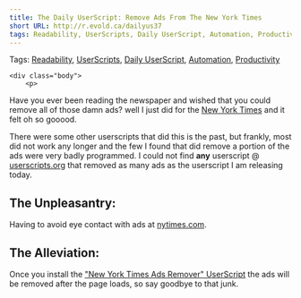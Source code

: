 ```yaml
---
title: The Daily UserScript: Remove Ads From The New York Times
short URL: http://r.evold.ca/dailyus37
tags: Readability, UserScripts, Daily UserScript, Automation, Productivity
---
```

Tags:
  <a title="Readability" href="http://erikvold.com/blog/index.cfm/Readability" rel="nofollow tag">Readability</a>,&nbsp;<a title="UserScripts" href="http://erikvold.com/blog/index.cfm/UserScripts" rel="nofollow tag">UserScripts</a>,&nbsp;<a title="Daily UserScript" href="http://erikvold.com/blog/index.cfm/The Daily UserScript" rel="nofollow tag">Daily UserScript</a>,&nbsp;<a title="Automation" href="http://erikvold.com/blog/index.cfm/Automation" rel="nofollow tag">Automation</a>,&nbsp;<a title="Productivity" href="http://erikvold.com/blog/index.cfm/Productivity" rel="nofollow tag">Productivity</a>
	</div>
	
	<div class="body">
		<p>
Have you ever been reading the newspaper and wished that you could remove all of those damn ads? well I just did for the <a title="New York Times" rel="external" rev="vote-for" target="_blank" href="http://nytimes.com">New York Times</a> and it felt oh so gooood.
</p>

<p>
There were some other userscripts that did this is the past, but frankly, most did not work any longer and the few I found that did remove a portion of the ads were very badly programmed. I could not find <strong>any</strong> userscript @ <a target="_blank" title="Userscripts.org" rel="external" rev="vote-for" href="http://userscripts.org/">userscripts.org</a> that removed as many ads as the userscript I am releasing today.
</p>

<h2>The Unpleasantry:</h2>
<p>
Having to avoid eye contact with ads at <a title="New York Times" rel="external nofollow" rev="vote-for" target="_blank" href="http://nytimes.com">nytimes.com</a>.
</p>

<h2>The Alleviation:</h2>
<p>
Once you install the <a href="http://userscripts.org/scripts/show/56684" title="New York Times Ads Remover" rel="external nofollow" target="_blank" rev="vote-for">"New York Times Ads Remover" UserScript</a> the ads will be removed after the page loads, so say goodbye to that junk.
</p>
